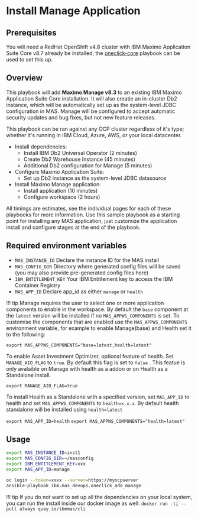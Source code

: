 # Install Manage Application

## Prerequisites
You will need a RedHat OpenShift v4.8 cluster with IBM Maximo Application Suite Core v8.7 already be installed, the [oneclick-core](oneclick-core.md) playbook can be used to set this up.

## Overview
This playbook will add **Maximo Manage v8.3** to an existing IBM Maximo Application Suite Core installation.  It will also creatie an in-cluster Db2 instance, which will be automatically set up as the system-level JDBC configuration in MAS.  Manage will be configured to accept automatic security updates and bug fixes, but not new feature releases.

This playbook can be ran against any OCP cluster regardless of it's type; whether it's running in IBM Cloud, Azure, AWS, or your local datacenter.

- Install dependencies:
    - Install IBM Db2 Universal Operator (2 minutes)
    - Create Db2 Warehouse Instance (45 minutes)
    - Additional Db2 configuration for Manage (5 minutes)
- Configure Maximo Application Suite:
    - Set up Db2 instance as the system-level JDBC datasource
- Install Maximo Manage application:
    - Install application (10 minutes)
    - Configure workspace (2 hours)

All timings are estimates, see the individual pages for each of these playbooks for more information.  Use this sample playbook as a starting point for installing any MAS application, just customize the application install and configure stages at the end of the playbook.

## Required environment variables
- `MAS_INSTANCE_ID` Declare the instance ID for the MAS install
- `MAS_CONFIG_DIR` Directory where generated config files will be saved (you may also provide pre-generated config files here)
- `IBM_ENTITLEMENT_KEY` Your IBM Entitlement key to access the IBM Container Registry
- `MAS_APP_ID` Declare app_id as either `manage` or `health`

!!! tip
    Manage requires the user to select one or more application components to enable in the workspace. By default the `base` component at the `latest` version will be installed if no `MAS_APPWS_COMPONENTS` is set. To customise the components that are enabled use the `MAS_APPWS_COMPONENTS` environment variable, for example to enable Manage(base) and Health set it to the following:

   `export MAS_APPWS_COMPONENTS="base=latest,health=latest"`

   To enable Asset Investment Optimizer, optional feature of health. Set `MANAGE_AIO_FLAG` to `true`. By default this flag is set to `false` . This featue is only avalaible on Manage with health as a addon or on Health as a Standalone install.

   `export MANAGE_AIO_FLAG=true`

   To install Health as a Standalone with a specified version, set `MAS_APP_ID` to health and set `MAS_APPWS_COMPONENTS` to `health=x.x.x`. By default health standalone will be installed using `health=latest`

   `export MAS_APP_ID=health`
   `export MAS_APPWS_COMPONENTS="health=latest"`

## Usage

```bash
export MAS_INSTANCE_ID=inst1
export MAS_CONFIG_DIR=~/masconfig
export IBM_ENTITLEMENT_KEY=xxx
export MAS_APP_ID=manage

oc login --token=xxxx --server=https://myocpserver
ansible-playbook ibm.mas_devops.oneclick_add_manage
```

!!! tip
    If you do not want to set up all the dependencies on your local system, you can run the install inside our docker image as well: `docker run -ti --pull always quay.io/ibmmas/cli`

